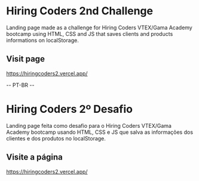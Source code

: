 # Hiring Coders 2nd Challenge
Landing page made as a challenge for Hiring Coders VTEX/Gama Academy bootcamp using HTML, CSS and JS that saves clients and products informations on localStorage.

## Visit page
https://hiringcoders2.vercel.app/

-- PT-BR --

# Hiring Coders 2º Desafio
Landing page feita como desafio para o Hiring Coders VTEX/Gama Academy bootcamp usando HTML, CSS e JS que salva as informações dos clientes e dos produtos no localStorage.

## Visite a página
https://hiringcoders2.vercel.app/
